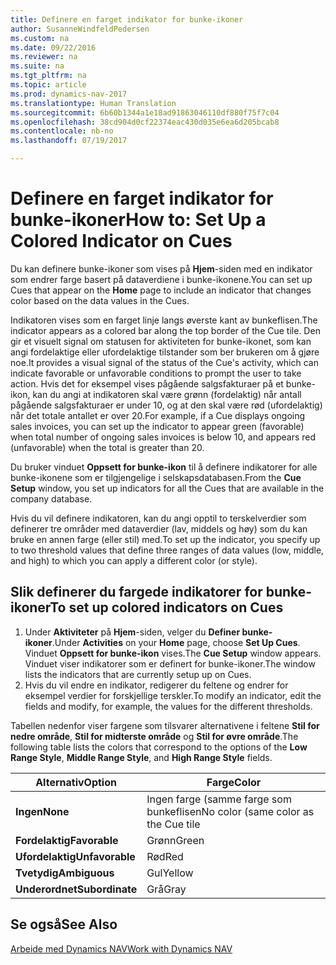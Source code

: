 ```yaml
---
title: Definere en farget indikator for bunke-ikoner
author: SusanneWindfeldPedersen
ms.custom: na
ms.date: 09/22/2016
ms.reviewer: na
ms.suite: na
ms.tgt_pltfrm: na
ms.topic: article
ms.prod: dynamics-nav-2017
ms.translationtype: Human Translation
ms.sourcegitcommit: 6b60b1344a1e18ad91863046110df880f75f7c04
ms.openlocfilehash: 38cd904d0cf22374eac430d035e6ea6d205bcab8
ms.contentlocale: nb-no
ms.lasthandoff: 07/19/2017

---
```

    
# <a name="how-to-set-up-a-colored-indicator-on-cues"></a><span data-ttu-id="9cf46-102">Definere en farget indikator for bunke-ikoner</span><span class="sxs-lookup"><span data-stu-id="9cf46-102">How to: Set Up a Colored Indicator on Cues</span></span>
<span data-ttu-id="9cf46-103">Du kan definere bunke-ikoner som vises på **Hjem**-siden med en indikator som endrer farge basert på dataverdiene i bunke-ikonene.</span><span class="sxs-lookup"><span data-stu-id="9cf46-103">You can set up Cues that appear on the **Home** page to include an indicator that changes color based on the data values in the Cues.</span></span> 

<span data-ttu-id="9cf46-104">Indikatoren vises som en farget linje langs øverste kant av bunkeflisen.</span><span class="sxs-lookup"><span data-stu-id="9cf46-104">The indicator appears as a colored bar along the top border of the Cue tile.</span></span> <span data-ttu-id="9cf46-105">Den gir et visuelt signal om statusen for aktiviteten for bunke-ikonet, som kan angi fordelaktige eller ufordelaktige tilstander som ber brukeren om å gjøre noe.</span><span class="sxs-lookup"><span data-stu-id="9cf46-105">It provides a visual signal of the status of the Cue's activity, which can indicate favorable or unfavorable conditions to prompt the user to take action.</span></span> <span data-ttu-id="9cf46-106">Hvis det for eksempel vises pågående salgsfakturaer på et bunke-ikon, kan du angi at indikatoren skal være grønn (fordelaktig) når antall pågående salgsfakturaer er under 10, og at den skal være rød (ufordelaktig) når det totale antallet er over 20.</span><span class="sxs-lookup"><span data-stu-id="9cf46-106">For example, if a Cue displays ongoing sales invoices, you can set up the indicator to appear green (favorable) when total number of ongoing sales invoices is below 10, and appears red (unfavorable) when the total is greater than 20.</span></span>

<span data-ttu-id="9cf46-107">Du bruker vinduet **Oppsett for bunke-ikon** til å definere indikatorer for alle bunke-ikonene som er tilgjengelige i selskapsdatabasen.</span><span class="sxs-lookup"><span data-stu-id="9cf46-107">From the **Cue Setup** window, you set up indicators for all the Cues that are available in the company database.</span></span>

<span data-ttu-id="9cf46-108">Hvis du vil definere indikatoren, kan du angi opptil to terskelverdier som definerer tre områder med dataverdier (lav, middels og høy) som du kan bruke en annen farge (eller stil) med.</span><span class="sxs-lookup"><span data-stu-id="9cf46-108">To set up the indicator, you specify up to two threshold values that define three ranges of data values (low, middle, and high) to which you can apply a different color (or style).</span></span>

## <a name="to-set-up-colored-indicators-on-cues"></a><span data-ttu-id="9cf46-109">Slik definerer du fargede indikatorer for bunke-ikoner</span><span class="sxs-lookup"><span data-stu-id="9cf46-109">To set up colored indicators on Cues</span></span>
1. <span data-ttu-id="9cf46-110">Under **Aktiviteter** på **Hjem**-siden, velger du **Definer bunke-ikoner**.</span><span class="sxs-lookup"><span data-stu-id="9cf46-110">Under **Activities** on your **Home** page, choose **Set Up Cues**.</span></span>  
<span data-ttu-id="9cf46-111">Vinduet **Oppsett for bunke-ikon** vises.</span><span class="sxs-lookup"><span data-stu-id="9cf46-111">The **Cue Setup** window appears.</span></span> <span data-ttu-id="9cf46-112">Vinduet viser indikatorer som er definert for bunke-ikoner.</span><span class="sxs-lookup"><span data-stu-id="9cf46-112">The window lists the indicators that are currently setup up on Cues.</span></span>
2. <span data-ttu-id="9cf46-113">Hvis du vil endre en indikator, redigerer du feltene og endrer for eksempel verdier for forskjellige terskler.</span><span class="sxs-lookup"><span data-stu-id="9cf46-113">To modify an indicator, edit the fields and modify, for example, the values for the different thresholds.</span></span>  

<span data-ttu-id="9cf46-114">Tabellen nedenfor viser fargene som tilsvarer alternativene i feltene **Stil for nedre område**, **Stil for midterste område** og **Stil for øvre område**.</span><span class="sxs-lookup"><span data-stu-id="9cf46-114">The following table lists the colors that correspond to the options of the **Low Range Style**, **Middle Range Style**, and **High Range Style** fields.</span></span>

|<span data-ttu-id="9cf46-115">Alternativ</span><span class="sxs-lookup"><span data-stu-id="9cf46-115">Option</span></span>|<span data-ttu-id="9cf46-116">Farge</span><span class="sxs-lookup"><span data-stu-id="9cf46-116">Color</span></span>|
|------|-----|
|<span data-ttu-id="9cf46-117">**Ingen**</span><span class="sxs-lookup"><span data-stu-id="9cf46-117">**None**</span></span>|<span data-ttu-id="9cf46-118">Ingen farge (samme farge som bunkeflisen</span><span class="sxs-lookup"><span data-stu-id="9cf46-118">No color (same color as the Cue tile</span></span>|
|<span data-ttu-id="9cf46-119">**Fordelaktig**</span><span class="sxs-lookup"><span data-stu-id="9cf46-119">**Favorable**</span></span>|<span data-ttu-id="9cf46-120">Grønn</span><span class="sxs-lookup"><span data-stu-id="9cf46-120">Green</span></span>|
|<span data-ttu-id="9cf46-121">**Ufordelaktig**</span><span class="sxs-lookup"><span data-stu-id="9cf46-121">**Unfavorable**</span></span>|<span data-ttu-id="9cf46-122">Rød</span><span class="sxs-lookup"><span data-stu-id="9cf46-122">Red</span></span>|
|<span data-ttu-id="9cf46-123">**Tvetydig**</span><span class="sxs-lookup"><span data-stu-id="9cf46-123">**Ambiguous**</span></span>|<span data-ttu-id="9cf46-124">Gul</span><span class="sxs-lookup"><span data-stu-id="9cf46-124">Yellow</span></span>|
|<span data-ttu-id="9cf46-125">**Underordnet**</span><span class="sxs-lookup"><span data-stu-id="9cf46-125">**Subordinate**</span></span>|<span data-ttu-id="9cf46-126">Grå</span><span class="sxs-lookup"><span data-stu-id="9cf46-126">Gray</span></span>|

## <a name="see-also"></a><span data-ttu-id="9cf46-127">Se også</span><span class="sxs-lookup"><span data-stu-id="9cf46-127">See Also</span></span>
[<span data-ttu-id="9cf46-128">Arbeide med Dynamics NAV</span><span class="sxs-lookup"><span data-stu-id="9cf46-128">Work with Dynamics NAV</span></span>](ui-work-product.md)


